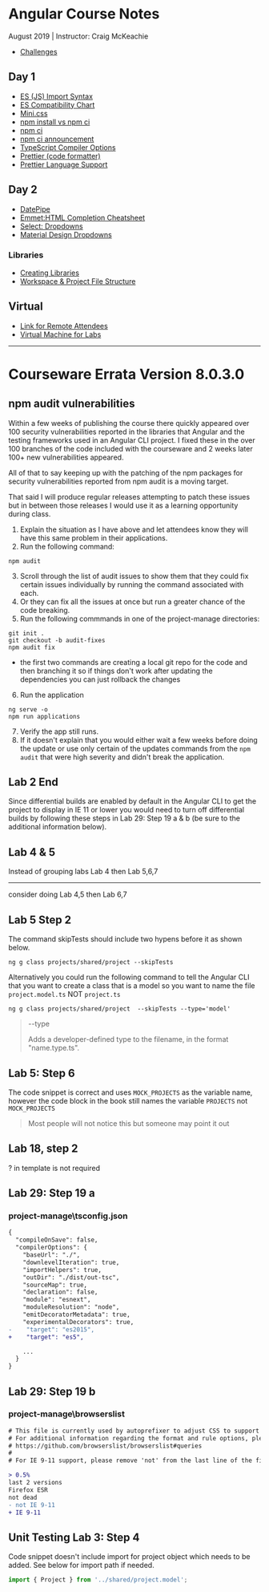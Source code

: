 # Angular Course Notes

August 2019 | Instructor: Craig McKeachie

- [Challenges](http://lib.accelebrate.com/201908_ATT/challenges.zip)

## Day 1

- [ES (JS) Import Syntax](https://developer.mozilla.org/en-US/docs/Web/JavaScript/Reference/Statements/import)
- [ES Compatibility Chart](http://kangax.github.io/compat-table/es6/)
- [Mini.css](https://minicss.org/)
- [npm install vs npm ci](https://stackoverflow.com/questions/52499617/what-is-the-difference-between-npm-install-and-npm-ci)
- [npm ci](https://docs.npmjs.com/cli/ci.html)
- [npm ci announcement](https://blog.npmjs.org/post/171556855892/introducing-npm-ci-for-faster-more-reliable)
- [TypeScript Compiler Options](https://www.typescriptlang.org/docs/handbook/compiler-options.html)
- [Prettier (code formatter)](https://prettier.io/)
- [Prettier Language Support](https://prettier.io/docs/en/index.html)

## Day 2

- [DatePipe](https://angular.io/api/common/DatePipe)
- [Emmet:HTML Completion Cheatsheet](https://docs.emmet.io/cheat-sheet/)
- [Select: Dropdowns](https://angular.io/api/forms/SelectControlValueAccessor)
- [Material Design Dropdowns](https://material.angular.io/components/select/overview)

### Libraries

- [Creating Libraries](https://angular.io/guide/creating-libraries)
- [Workspace & Project File Structure](https://angular.io/guide/file-structure#library-project-files)

## Virtual

- [Link for Remote Attendees](https://attendee.gototraining.com/r/6017775973692715009)
- [Virtual Machine for Labs](https://gist.github.com/craigmckeachie/08c0c2be7ed8fac5a1ba97aa4ea4c4d3)

---

# Courseware Errata Version 8.0.3.0

## npm audit vulnerabilities

Within a few weeks of publishing the course there quickly appeared over 100 security vulnerabilities reported in the libraries that Angular and the testing frameworks used in an Angular CLI project. I fixed these in the over 100 branches of the code included with the courseware and 2 weeks later 100+ new vulnerabilities appeared.

All of that to say keeping up with the patching of the npm packages for security vulnerabilities reported from npm audit is a moving target.

That said I will produce regular releases attempting to patch these issues but in between those releases I would use it as a learning opportunity during class.

1. Explain the situation as I have above and let attendees know they will have this same problem in their applications.
2. Run the following command:

```
npm audit
```

3. Scroll through the list of audit issues to show them that they could fix certain issues individually by running the command associated with each.
4. Or they can fix all the issues at once but run a greater chance of the code breaking.
5. Run the following commmands in one of the project-manage directories:

```
git init .
git checkout -b audit-fixes
npm audit fix
```

- the first two commands are creating a local git repo for the code and then branching it so if things don't work after updating the dependencies you can just rollback the changes

6. Run the application

```
ng serve -o
npm run applications
```

7. Verify the app still runs.
8. If it doesn't explain that you would either wait a few weeks before doing the update or use only certain of the updates commands from the `npm audit` that were high severity and didn't break the application.

## Lab 2 End

Since differential builds are enabled by default in the Angular CLI to get the project to display in IE 11 or lower you would need to turn off differential builds by following these steps in Lab 29: Step 19 a & b (be sure to the additional information below).

## Lab 4 & 5

Instead of grouping labs
Lab 4
then
Lab 5,6,7

---

consider doing
Lab 4,5
then
Lab 6,7

## Lab 5 Step 2

The command skipTests should include two hypens before it as shown below.

```
ng g class projects/shared/project --skipTests
```

Alternatively you could run the following command to tell the Angular CLI that you want to create a class that is a model so you want to name the file `project.model.ts` NOT `project.ts`

```
ng g class projects/shared/project  --skipTests --type='model'
```

> --type
>
> Adds a developer-defined type to the filename, in the format "name.type.ts".

## Lab 5: Step 6

The code snippet is correct and uses `MOCK_PROJECTS` as the variable name, however the code block in the book still names the variable `PROJECTS` not `MOCK_PROJECTS`

> Most people will not notice this but someone may point it out

## Lab 18, step 2

? in template is not required

## Lab 29: Step 19 a

### project-manage\tsconfig.json

```diff
{
  "compileOnSave": false,
  "compilerOptions": {
    "baseUrl": "./",
    "downlevelIteration": true,
    "importHelpers": true,
    "outDir": "./dist/out-tsc",
    "sourceMap": true,
    "declaration": false,
    "module": "esnext",
    "moduleResolution": "node",
    "emitDecoratorMetadata": true,
    "experimentalDecorators": true,
-    "target": "es2015",
+    "target": "es5",

    ...
  }
}
```

## Lab 29: Step 19 b

### project-manage\browserslist

```diff
# This file is currently used by autoprefixer to adjust CSS to support the below specified browsers
# For additional information regarding the format and rule options, please see:
# https://github.com/browserslist/browserslist#queries
#
# For IE 9-11 support, please remove 'not' from the last line of the file and adjust as needed

> 0.5%
last 2 versions
Firefox ESR
not dead
- not IE 9-11
+ IE 9-11

```

## Unit Testing Lab 3: Step 4

Code snippet doesn't include import for project object which needs to be added.
See below for import path if needed.

```js
import { Project } from '../shared/project.model';
```
